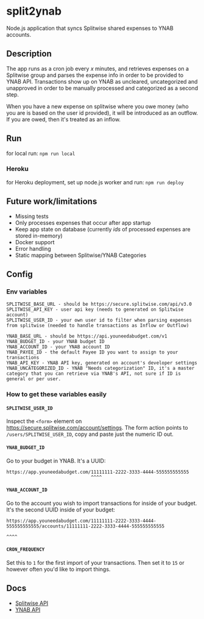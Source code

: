 # split2ynab

Node.js application that syncs Splitwise shared expenses to YNAB accounts.

## Description

The app runs as a cron job every _x_ minutes, and retrieves expenses on a Splitwise group and parses the expense info in order to be provided to YNAB API. Transactions show up on YNAB as uncleared, uncategorized and unapproved in order to be manually processed and categorized as a second step.

When you have a new expense on splitwise where you owe money (who you are is based on the user id provided), it will be introduced as an outflow. If you are owed, then it's treated as an inflow.

## Run

for local run: `npm run local`

### Heroku

for Heroku deployment, set up node.js worker and run: `npm run deploy`

## Future work/limitations

- Missing tests
- Only processes expenses that occur after app startup
- Keep app state on database (currently _ids_ of processed expenses are stored in-memory)
- Docker support
- Error handling
- Static mapping between Splitwise/YNAB Categories

## Config

### Env variables

```
SPLITWISE_BASE_URL - should be https://secure.splitwise.com/api/v3.0
SPLITWISE_API_KEY - user api key (needs to generated on Splitwise account)
SPLITWISE_USER_ID - your own user id to filter when parsing expenses from splitwise (needed to handle transactions as Inflow or Outflow)

YNAB_BASE_URL - should be https://api.youneedabudget.com/v1
YNAB_BUDGET_ID - your YNAB budget ID
YNAB_ACCOUNT_ID - your YNAB account ID
YNAB_PAYEE_ID - the default Payee ID you want to assign to your transactions
YNAB_API_KEY - YNAB API key, generated on account's developer settings
YNAB_UNCATEGORIZED_ID - YNAB "Needs categorization" ID, it's a master category that you can retrieve via YNAB's API, not sure if ID is general or per user.
```

### How to get these variables easily

#### `SPLITWISE_USER_ID`

Inspect the `<form>` element on https://secure.splitwise.com/account/settings. The form action points to `/users/SPLITWISE_USER_ID`, copy and paste just the numeric ID out.

#### `YNAB_BUDGET_ID`

Go to your budget in YNAB. It's a UUID:

```
https://app.youneedabudget.com/11111111-2222-3333-4444-555555555555
                               ^^^^
```

#### `YNAB_ACCOUNT_ID`

Go to the account you wish to import transactions for inside of your budget. It's the second UUID inside of your budget:

````
https://app.youneedabudget.com/11111111-2222-3333-4444-555555555555/accounts/11111111-2222-3333-4444-555555555555
                                                                             ^^^^
````

#### `CRON_FREQUENCY`

Set this to `1` for the first import of your transactions. Then set it to `15` or however often you'd like to import things.

## Docs

- [Splitwise API](https://dev.splitwise.com/#introduction)
- [YNAB API](https://api.youneedabudget.com/v1)
